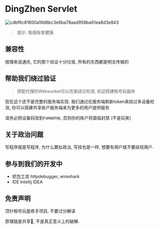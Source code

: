 # DingZhen Servlet

![cdbf6c81800a19d8bc3e6ba78aad958ba61ea8d3e843](https://github.com/user-attachments/assets/c9cef282-cdc3-49b3-b730-84c8090bfac3)

> 提示: 吸烟有害健康.

## 兼容性

按理来说通杀, 它的那个验证十分垃圾, 所有的东西都是明文传输的

## 帮助我们绕过验证

> 搭配代理的Websocket可以完美绕过检测, 欢迎搭建租号玩服务

现在这个还不是完整的服务端实现. 我们通过在服务端刷新token来绕过多设备检测, 你可以搭建共享账户服务端来为更多的用户提供服务

请务必把设备码改到`FUMANTHE`, 否则你的账户将面临封禁 (不是玩笑)

## 关于政治问题

写程序就是写程序, 为什么要扯政治, 写挂也是一样, 想要有用户就不要歧视用户.

## 参与到我们的开发中

- 抓包工具 httpdebugger, wireshark
- IDE Intellij IDEA

## 免责声明

顶针租号玩是练手项目, 不要过分解读

原理就是共享🐀, 不是真正意义上的破解.
